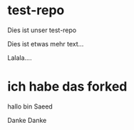 # test-repo
Dies ist unser test-repo

Dies ist etwas mehr text...

Lalala....

ich habe das forked
=======
hallo bin Saeed

Danke Danke


